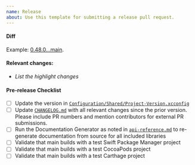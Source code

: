 ```yaml
---
name: Release
about: Use this template for submitting a release pull request.
---
```

#### Diff
Example: [0.48.0...main](https://github.com/apollographql/apollo-ios/compare/0.48.0...main).

#### Relevant changes:
* _List the highlight changes_

#### Pre-release Checklist
- [ ] Update the version in [`Configuration/Shared/Project-Version.xcconfig`](https://github.com/apollographql/apollo-ios/blob/main/Configuration/Shared/Project-Version.xcconfig)
- [ ] Update [`CHANGELOG.md`](https://github.com/apollographql/apollo-ios/blob/main/CHANGELOG.md) with all relevant changes since the prior version. Please include PR numbers and mention contributors for external PR submissions.
- [ ] Run the Documentation Generator as noted in [`api-reference.md`](https://github.com/apollographql/apollo-ios/blob/main/docs/source/api-reference.md) to re-generate documentation from source for all included libraries
- [ ] Validate that main builds with a test Swift Package Manager project
- [ ] Validate that main builds with a test CocoaPods project
- [ ] Validate that main builds with a test Carthage project
